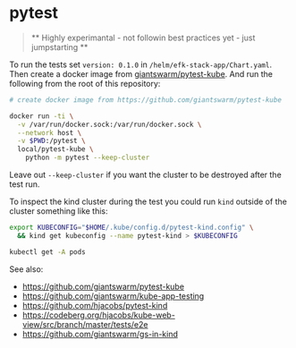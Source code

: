 # pytest

> ** Highly experimantal - not followin best practices yet - just jumpstarting **


To run the tests set `version: 0.1.0` in `/helm/efk-stack-app/Chart.yaml`. Then create a docker image from [giantswarm/pytest-kube](https://github.com/giantswarm/pytest-kube). And run the following from the root of this repository:

```bash
# create docker image from https://github.com/giantswarm/pytest-kube

docker run -ti \
  -v /var/run/docker.sock:/var/run/docker.sock \
  --network host \
  -v $PWD:/pytest \
  local/pytest-kube \
    python -m pytest --keep-cluster
```
Leave out `--keep-cluster` if you want the cluster to be destroyed after the test run.

To inspect the kind cluster during the test you could run `kind` outside of the cluster something like this:

```bash
export KUBECONFIG="$HOME/.kube/config.d/pytest-kind.config" \
  && kind get kubeconfig --name pytest-kind > $KUBECONFIG

kubectl get -A pods
```

See also:
- https://github.com/giantswarm/pytest-kube
- https://github.com/giantswarm/kube-app-testing
- https://github.com/hjacobs/pytest-kind
- https://codeberg.org/hjacobs/kube-web-view/src/branch/master/tests/e2e
- https://github.com/giantswarm/gs-in-kind
